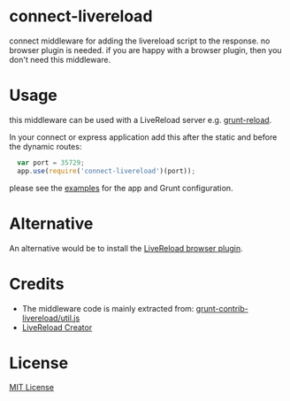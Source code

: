 connect-livereload
==================
connect middleware for adding the livereload script to the response.
no browser plugin is needed.
if you are happy with a browser plugin, then you don't need this middleware.

Usage
=====
this middleware can be used with a LiveReload server e.g. [grunt-reload](https://github.com/webxl/grunt-reload).

In your connect or express application add this after the static and before the dynamic routes:
```javascript
  var port = 35729;
  app.use(require('connect-livereload')(port));
```

please see the [examples](https://github.com/intesso/connect-livereload/tree/master/examples) for the app and Grunt configuration.

Alternative
===========
An alternative would be to install the [LiveReload browser plugin](https://chrome.google.com/webstore/detail/livereload/jnihajbhpnppcggbcgedagnkighmdlei).


Credits
=======
* The middleware code is mainly extracted from: [grunt-contrib-livereload/util.js](https://github.com/gruntjs/grunt-contrib-livereload/blob/master/lib/utils.js)
* [LiveReload Creator](http://livereload.com/)


License
=======
[MIT License](https://github.com/intesso/connect-livereload/blob/master/LICENSE)
